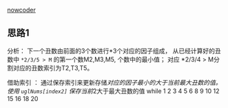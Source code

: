 [nowcoder](https://www.nowcoder.com/practice/6aa9e04fc3794f68acf8778237ba065b?tpId=13&tqId=11186&tPage=1&rp=1&ru=/ta/coding-interviews&qru=/ta/coding-interviews/question-ranking)

## 思路1
 分析：
下一个丑数由前面的3个数进行*3个对应的因子组成，
从已经计算好的丑数中 `*2/3/5 > M` 的第一个数M2,M3,M5, 个数中的最小值；
对应 \*2/3/4 > M分割对应的丑数索引为T2,T3,T5。

借助索引 ：  通过保存索引来更新存储*对应的因子最小的大于当前最大丑数的值。
使用 `uglNums[index2]` 保存当前*2大于最大丑数的值
while
 1 2 3 4 5 6 8 9 10 12 15 16 18 20
